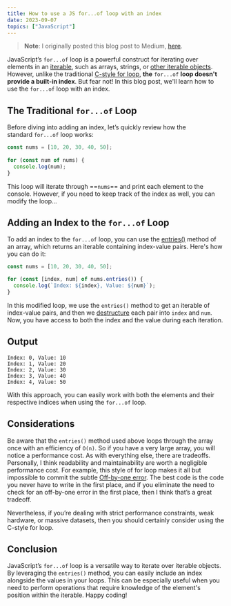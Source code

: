 ```yaml
---
title: How to use a JS for...of loop with an index
date: 2023-09-07
topics: ["JavaScript"]
---
```

> **Note**:
> I originally posted this blog post to Medium, [here](https://medium.com/@_DandyLyons/how-to-use-a-js-for-of-loop-with-an-index-a4675ed22351).

JavaScript’s `for...of` loop is a powerful construct for iterating over elements in an [iterable](https://developer.mozilla.org/en-US/docs/Web/JavaScript/Reference/Iteration_protocols#built-in_iterables), such as arrays, strings, or [other iterable objects](https://developer.mozilla.org/en-US/docs/Web/JavaScript/Reference/Iteration_protocols#built-in_iterables:~:text=iterables%20and%20iterators.-,Built%2Din%20iterables,-String%2C%20Array). However, unlike the traditional [C-style for loop](https://developer.mozilla.org/en-US/docs/Web/JavaScript/Reference/Statements/for), **the** `for...of` **loop doesn't provide a built-in index**. But fear not! In this blog post, we'll learn how to use the `for...of` loop with an index.

## The Traditional `for...of` Loop

Before diving into adding an index, let’s quickly review how the standard `for...of` loop works:

```js
const nums = [10, 20, 30, 40, 50];  
  
for (const num of nums) {  
  console.log(num);  
}
```

This loop will iterate through ==`nums`== and print each element to the console. However, if you need to keep track of the index as well, you can modify the loop…

## Adding an Index to the `for...of` Loop

To add an index to the `for...of` loop, you can use the [entries()](https://developer.mozilla.org/en-US/docs/Web/JavaScript/Reference/Global_Objects/Array/entries) method of an array, which returns an iterable containing index-value pairs. Here's how you can do it:

```js
const nums = [10, 20, 30, 40, 50];

for (const [index, num] of nums.entries()) {
  console.log(`Index: ${index}, Value: ${num}`);
}
```

In this modified loop, we use the `entries()` method to get an iterable of index-value pairs, and then we [destructure](https://developer.mozilla.org/en-US/docs/Web/JavaScript/Reference/Operators/Destructuring_assignment) each pair into `index` and `num`. Now, you have access to both the index and the value during each iteration.

## Output
```
Index: 0, Value: 10  
Index: 1, Value: 20  
Index: 2, Value: 30  
Index: 3, Value: 40  
Index: 4, Value: 50
```

With this approach, you can easily work with both the elements and their respective indices when using the `for...of` loop.

## Considerations

Be aware that the `entries()` method used above loops through the array once with an efficiency of `O(n)`. So if you have a very large array, you will notice a performance cost. As with everything else, there are tradeoffs. Personally, I think readability and maintainability are worth a negligible performance cost. For example, this style of for loop makes it all but impossible to commit the subtle [Off-by-one error](https://en.wikipedia.org/wiki/Off-by-one_error). The best code is the code you never have to write in the first place, and if you eliminate the need to check for an off-by-one error in the first place, then I think that’s a great tradeoff.

Nevertheless, if you’re dealing with strict performance constraints, weak hardware, or massive datasets, then you should certainly consider using the C-style for loop.

## Conclusion

JavaScript’s `for...of` loop is a versatile way to iterate over iterable objects. By leveraging the `entries()` method, you can easily include an index alongside the values in your loops. This can be especially useful when you need to perform operations that require knowledge of the element's position within the iterable. Happy coding!
